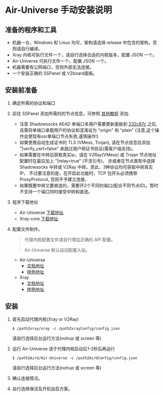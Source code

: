 # Air-Universe 手动安装说明

## 准备的程序和工具
- 机器一台，Windows 和 Linux 均可，架构请选择 release 中包含的架构，否则请自行编译。
- Xray 内核可执行文件一个，请自行选择合适的内核版本，配置 JSON 一个。
- Air-Universe 可执行文件一个，配置 JSON 一个。
- 机器需要有公网端口，否则外部无法连接。
- 一个安装正确的 SSPanel 或 V2board面板。

## 安装前准备
1. 确定所需的协议和端口
   

2. 前往 SSPanel 添加所需的的节点信息。可参照 [其他教程](https://soga.vaxilu.com/soga-v2ray/sspanel-v2ray) 添加.
    - 注意 Shadowsocks AEAD 单端口多用户需要更新面板到
      [232c87c](https://github.com/Anankke/SSPanel-Uim/commit/232c87c0ff80d0118249d9c0eb161f869e7f4c5d)
      之后, 且需将单端口承载用户的协议和混淆设为 "origin" 和 "plain" (注意,这个操作会使现有ssr单端口节点失效,谨慎操作!)
    - 如果使用自动生成证书的 TLS (VMess, Trojan), 请在节点信息后添加 "|verify_cert=false" 来跳过用户侧证书验证(需客户端支持)。
    - 如果需要在中转后获取真实ip，请在 V2Ray(VMess) 或 Trojan 节点地址配置时在最后加上 "|relay=true" (不含引号)，
      亦或者在节点类型中选择 Shadowsocks 中转或 V2Ray 中转。至此，3种协议均可获取中转真实IP， 不过要注意的是，在开启此功能时，TCP 包开头必须携带 ProxyProtocol, 否则不予建立连接，
    - 如果既要中转又要直连的，需要开2个不同的端口(配合不同节点ID)。暂时不支持一个端口同时接受中转和直连。
    

3. 程序下载地址
    - Air-Universe [下载地址](https://github.com/crossfw/Air-Universe/releases)
    - Xray-core [下载地址](https://github.com/XTLS/Xray-core/releases)
     

4. 配置文件制作。
   >代理内核配置文件请自行增加正确的 API 配置。
   > 
   > Air-Universe 默认自动配置入站。
    - Air-Universe
        - [文档地址](https://github.com/crossfw/Air-Universe/blob/master/docs/Doc_cn.md)
        - [样例地址](https://github.com/crossfw/Air-Universe/tree/master/configs/Air-Universe_json)
    - Xray
        - [文档地址](https://xtls.github.io/guide/document/)
        - [样例地址](https://github.com/crossfw/Air-Universe/blob/master/configs/xray_json/multiIn.json)
        
## 安装
1. 首先启动代理内核(Xray or V2Ray)
    ```shell
    $ /path2xray/xray -c /path2xrayConfig/config.json
    ```
    请自行选择后台运行方法(nohup 或 screen 等)
    

2. 运行 Air-Universe 
   请于代理内核启动后1-2秒后再运行
    ```shell
    $ /path2AirU/Air-Universe -c /path2AirUConfig/config.json
    ```
   请自行选择后台运行方法(nohup 或 screen 等)


3. 确认连接情况。

4. 自行选择保活及开机自启方案。

